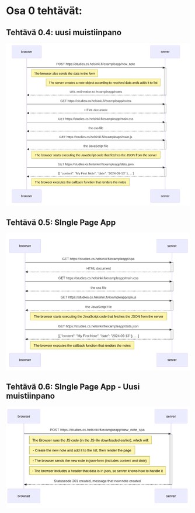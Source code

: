 # Osa 0 tehtävät:

## Tehtävä 0.4: uusi muistiinpano

![Tehtävä 0.4](tehtava0.4.png "uusi muistiinpano")

## Tehtävä 0.5: SIngle Page App

![Tehtävä 0.5](tehtava0.5.png "Single Page App")

## Tehtävä 0.6: SIngle Page App - Uusi muistiinpano

![Tehtävä 0.6](tehtava0.6.png "Singel Page App - uusi muistiinpano")